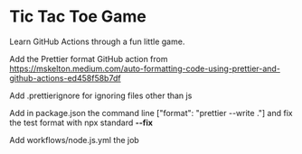 # Tic Tac Toe Game

Learn GitHub Actions through a fun little game.


Add the Prettier format GitHub action from 
https://mskelton.medium.com/auto-formatting-code-using-prettier-and-github-actions-ed458f58b7df

Add .prettierignore for ignoring files other than js

Add in package.json the command line ["format": "prettier --write ."] and fix the test format with npx standard **--fix**

Add workflows/node.js.yml the job

